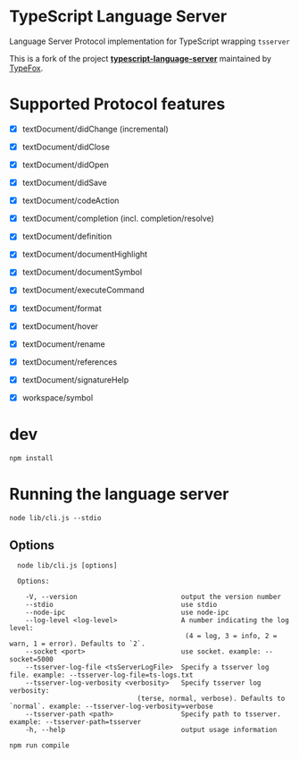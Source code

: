 # TypeScript Language Server

Language Server Protocol implementation for TypeScript wrapping `tsserver`

This is a fork of the project **[typescript-language-server](https://github.com/theia-ide/typescript-language-server)** maintained by [TypeFox](https://typefox.io).

# Supported Protocol features

-   [x] textDocument/didChange (incremental)
-   [x] textDocument/didClose
-   [x] textDocument/didOpen
-   [x] textDocument/didSave

-   [x] textDocument/codeAction
-   [x] textDocument/completion (incl. completion/resolve)
-   [x] textDocument/definition
-   [x] textDocument/documentHighlight
-   [x] textDocument/documentSymbol
-   [x] textDocument/executeCommand
-   [x] textDocument/format
-   [x] textDocument/hover
-   [x] textDocument/rename
-   [x] textDocument/references
-   [x] textDocument/signatureHelp
-   [x] workspace/symbol

# dev

```sh
npm install
```

# Running the language server

```
node lib/cli.js --stdio
```

## Options

```
  node lib/cli.js [options]

  Options:

    -V, --version                          output the version number
    --stdio                                use stdio
    --node-ipc                             use node-ipc
    --log-level <log-level>                A number indicating the log level:
                                            (4 = log, 3 = info, 2 = warn, 1 = error). Defaults to `2`.
    --socket <port>                        use socket. example: --socket=5000
    --tsserver-log-file <tsServerLogFile>  Specify a tsserver log file. example: --tsserver-log-file=ts-logs.txt
    --tsserver-log-verbosity <verbosity>   Specify tsserver log verbosity:
    				            (terse, normal, verbose). Defaults to `normal`. example: --tsserver-log-verbosity=verbose
    --tsserver-path <path>                 Specify path to tsserver. example: --tsserver-path=tsserver
    -h, --help                             output usage information
```

```sh
npm run compile
```
